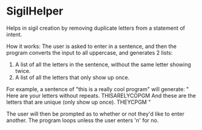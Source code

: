 # SigilHelper
Helps in sigil creation by removing duplicate letters from a statement of intent.

How it works: The user is asked to enter in a sentence, and then the program converts the input to all uppercase, and generates 2 lists:
1) A list of all the letters in the sentence, without the same letter showing twice.
2) A list of all the letters that only show up once.

For example, a sentence of "this is a really cool program" will generate:
"
Here are your letters without repeats.
THISARELYCOPGM
And these are the letters that are unique (only show up once).
THEYCPGM
"

The user will then be prompted as to whether or not they'd like to enter another. The program loops unless the user enters 'n' for no.
